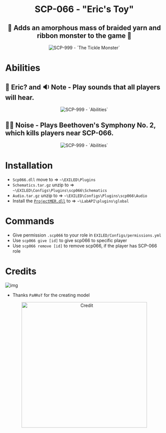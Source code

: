 <h1 align="center"> SCP-066 - "Eric's Toy"</h1>
<h2 align="center"> 🧣 Adds an amorphous mass of braided yarn and ribbon monster to the game 🧣</h2>
<p align="center">
  <img src="https://github.com/RisottoMan/SCP-066/blob/main/Photos/Main.png" alt="SCP-999 - `The Tickle Monster`">
</p>


# Abilities
## 🔔 **Eric?** and 🔉 **Note** - Play sounds that all players will hear.

<p align="center">
  <img src="https://github.com/RisottoMan/SCP-066/blob/main/Photos/Eric.png" alt="SCP-999 - `Abilities`">
</p>

## 🎺🎻 **Noise** - Plays Beethoven's Symphony No. 2, which kills players near SCP-066.

<p align="center">
  <img src="https://github.com/RisottoMan/SCP-066/blob/main/Photos/Noise.png" alt="SCP-999 - `Abilities`">
</p>

# Installation
- ``Scp066.dll`` move to => ``~\EXILED\Plugins``
- ``Schematics.tar.gz`` unzip to => ``~\EXILED\Configs\Plugins\scp066\Schematics``
- ``Audio.tar.gz`` unzip to => ``~\EXILED\Configs\Plugins\scp066\Audio``
- Install the [``ProjectMER.dll``](https://github.com/Michal78900/ProjectMER/releases/latest) to => ``~\LabAPI\plugins\global``

# Commands
- Give permission ``.scp066`` to your role in ``EXILED/Configs/permissions.yml``
- Use ``scp066 give [id]`` to give scp066 to specific player
- Use ``scp066 remove [id]`` to remove scp066, if the player has SCP-066 role

# Credits
 ![img](https://img.shields.io/github/downloads/RisottoMan/SCP-999/total.svg)
- Thanks ``PaЯRoT`` for the creating model
<p align="center">
  <img width="400" src="https://github.com/RisottoMan/SCP-066/blob/main/Photos/Credit.png" alt="Credit">
</p>

